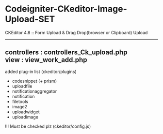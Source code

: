 # Codeigniter-CKeditor-Image-Upload-SET
CKEditor 4.8 :: Form Upload &amp; Drag Drop(browser or Clipboard) Upload

------------------------------
controllers : controllers_Ck_upload.php \
view : view_work_add.php
------------------------------

added plug-in list (ckeditor/plugins)
- codesnippet (+ prism)
- uploadfile
- notificationaggregator
- notification
- filetools
- image2
- uploadwidget
- uploadimage

!!! Must be checked plz (ckeditor/config.js)

